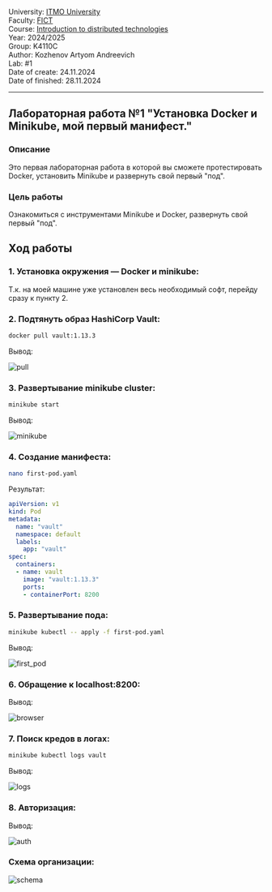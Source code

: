 University: [ITMO University](https://itmo.ru/ru/) \
Faculty: [FICT](https://fict.itmo.ru)\
Course: [Introduction to distributed technologies](https://github.com/itmo-ict-faculty/introduction-to-distributed-technologies)\
Year: 2024/2025\
Group: K4110C\
Author: Kozhenov Artyom Andreevich\
Lab: #1\
Date of create: 24.11.2024\
Date of finished: 28.11.2024


____

## Лабораторная работа №1 "Установка Docker и Minikube, мой первый манифест."
### Описание
Это первая лабораторная работа в которой вы сможете протестировать Docker, установить Minikube и развернуть свой первый "под".

### Цель работы
Ознакомиться с инструментами Minikube и Docker, развернуть свой первый "под".

## Ход работы

### 1. Установка окружения — Docker и minikube:

Т.к. на моей машине уже установлен весь необходимый софт, перейду сразу к пункту 2.

### 2. Подтянуть образ HashiCorp Vault:

```bash
docker pull vault:1.13.3
```
Вывод:

![pull](./screenshots/docker%20pull%20vault.png)
 

### 3. Развертывание minikube cluster:

```bash
minikube start
```
Вывод:

![minikube](./screenshots/minikube%20start.png)

### 4. Создание манифеста:

```bash
nano first-pod.yaml
```
Результат:

```yaml
apiVersion: v1
kind: Pod
metadata:
  name: "vault"
  namespace: default
  labels:
    app: "vault"
spec:
  containers:
  - name: vault
    image: "vault:1.13.3"
    ports:
    - containerPort: 8200
```

### 5. Развертывание пода:

```bash
minikube kubectl -- apply -f first-pod.yaml
```

Вывод:

![first_pod](./screenshots/minkube%20kubectl%20--%20apply%20-f%20first_pod.png)

### 6. Обращение к localhost:8200:

Вывод:

![browser](./screenshots/browser.png)

### 7. Поиск кредов в логах:
```bash
minikube kubectl logs vault
```

Вывод:

![logs](./screenshots/vault%20logs.png)

### 8. Авторизация:

Вывод:

![auth](./screenshots/auth.png)


### Схема организации:
![schema](./screenshots/schema.png)